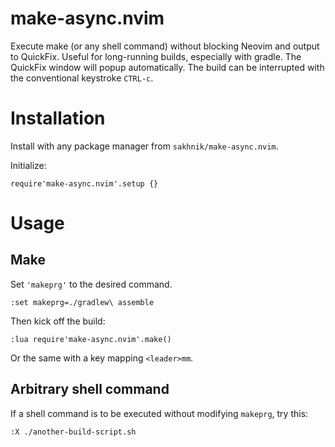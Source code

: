 # make-async.nvim

Execute make (or any shell command) without blocking Neovim and output to QuickFix.
Useful for long-running builds, especially with gradle. The QuickFix window will popup
automatically. The build can be interrupted with the conventional keystroke `CTRL-c`.

# Installation

Install with any package manager from `sakhnik/make-async.nvim`.

Initialize:

```
require'make-async.nvim'.setup {}
```

# Usage

## Make

Set `'makeprg'` to the desired command.

```
:set makeprg=./gradlew\ assemble
```

Then kick off the build:

```
:lua require'make-async.nvim'.make()
```

Or the same with a key mapping `<leader>mm`.

## Arbitrary shell command

If a shell command is to be executed without modifying `makeprg`, try this:

```
:X ./another-build-script.sh
```
